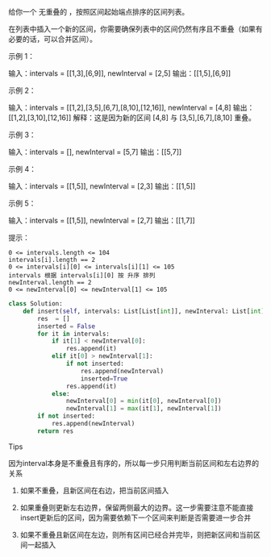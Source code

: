 给你一个 无重叠的 ，按照区间起始端点排序的区间列表。

在列表中插入一个新的区间，你需要确保列表中的区间仍然有序且不重叠（如果有必要的话，可以合并区间）。

 

示例 1：

输入：intervals = [[1,3],[6,9]], newInterval = [2,5]
输出：[[1,5],[6,9]]

示例 2：

输入：intervals = [[1,2],[3,5],[6,7],[8,10],[12,16]], newInterval = [4,8]
输出：[[1,2],[3,10],[12,16]]
解释：这是因为新的区间 [4,8] 与 [3,5],[6,7],[8,10] 重叠。

示例 3：

输入：intervals = [], newInterval = [5,7]
输出：[[5,7]]

示例 4：

输入：intervals = [[1,5]], newInterval = [2,3]
输出：[[1,5]]

示例 5：

输入：intervals = [[1,5]], newInterval = [2,7]
输出：[[1,7]]

 

提示：

    0 <= intervals.length <= 104
    intervals[i].length == 2
    0 <= intervals[i][0] <= intervals[i][1] <= 105
    intervals 根据 intervals[i][0] 按 升序 排列
    newInterval.length == 2
    0 <= newInterval[0] <= newInterval[1] <= 105



```python
class Solution:
    def insert(self, intervals: List[List[int]], newInterval: List[int]) -> List[List[int]]:
        res  = [] 
        inserted = False
        for it in intervals:
            if it[1] < newInterval[0]:
                res.append(it)
            elif it[0] > newInterval[1]:
                if not inserted:
                    res.append(newInterval)
                    inserted=True 
                res.append(it)    
            else:
                newInterval[0] = min(it[0], newInterval[0])
                newInterval[1] = max(it[1], newInterval[1])
        if not inserted:
            res.append(newInterval)
        return res 
```



Tips

因为interval本身是不重叠且有序的，所以每一步只用判断当前区间和左右边界的关系

1. 如果不重叠，且新区间在右边，把当前区间插入

2. 如果重叠则更新左右边界，保留两侧最大的边界。这一步需要注意不能直接insert更新后的区间，因为需要依赖下一个区间来判断是否需要进一步合并

3. 如果不重叠且新区间在左边，则所有区间已经合并完毕，则把新区间和当前区间一起插入

   
